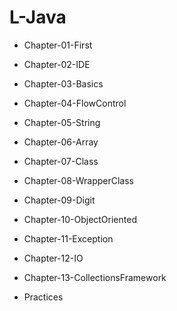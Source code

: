 # L-Java

- Chapter-01-First

- Chapter-02-IDE

- Chapter-03-Basics

- Chapter-04-FlowControl

- Chapter-05-String

- Chapter-06-Array

- Chapter-07-Class

- Chapter-08-WrapperClass

- Chapter-09-Digit

- Chapter-10-ObjectOriented

- Chapter-11-Exception

- Chapter-12-IO

- Chapter-13-CollectionsFramework

- Practices

